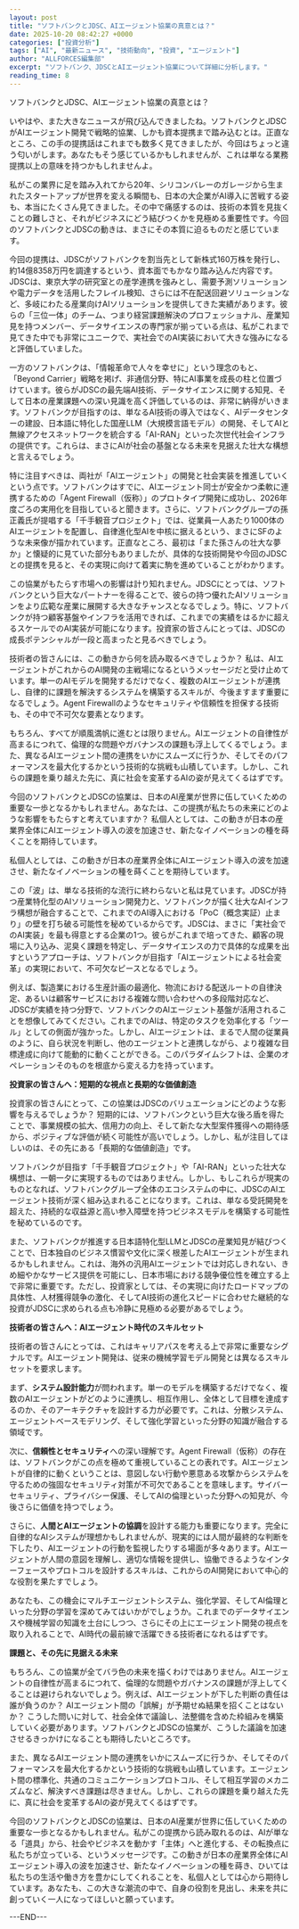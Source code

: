 ```yaml
---
layout: post
title: "ソフトバンクとJDSC、AIエージェント協業の真意とは？"
date: 2025-10-20 08:42:27 +0000
categories: ["投資分析"]
tags: ["AI", "最新ニュース", "技術動向", "投資", "エージェント"]
author: "ALLFORCES編集部"
excerpt: "ソフトバンク、JDSCとAIエージェント協業について詳細に分析します。"
reading_time: 8
---
```


ソフトバンクとJDSC、AIエージェント協業の真意とは？

いやはや、また大きなニュースが飛び込んできましたね。ソフトバンクとJDSCがAIエージェント開発で戦略的協業、しかも資本提携まで踏み込むとは。正直なところ、この手の提携話はこれまでも数多く見てきましたが、今回はちょっと違う匂いがします。あなたもそう感じているかもしれませんが、これは単なる業務提携以上の意味を持つかもしれませんよ。

私がこの業界に足を踏み入れてから20年、シリコンバレーのガレージから生まれたスタートアップが世界を変える瞬間も、日本の大企業がAI導入に苦戦する姿も、本当にたくさん見てきました。その中で痛感するのは、技術の本質を見抜くことの難しさと、それがビジネスにどう結びつくかを見極める重要性です。今回のソフトバンクとJDSCの動きは、まさにその本質に迫るものだと感じています。

今回の提携は、JDSCがソフトバンクを割当先として新株式160万株を発行し、約14億8358万円を調達するという、資本面でもかなり踏み込んだ内容です。JDSCは、東京大学の研究室との産学連携を強みとし、需要予測ソリューションや電力データを活用したフレイル検知、さらには不在配送回避ソリューションなど、多岐にわたる産業向けAIソリューションを提供してきた実績があります。彼らの「三位一体」のチーム、つまり経営課題解決のプロフェッショナル、産業知見を持つメンバー、データサイエンスの専門家が揃っている点は、私がこれまで見てきた中でも非常にユニークで、実社会でのAI実装において大きな強みになると評価していました。

一方のソフトバンクは、「情報革命で人々を幸せに」という理念のもと、「Beyond Carrier」戦略を掲げ、非通信分野、特にAI事業を成長の柱と位置づけています。彼らがJDSCの最先端AI技術、データサイエンスに関する知見、そして日本の産業課題への深い見識を高く評価しているのは、非常に納得がいきます。ソフトバンクが目指すのは、単なるAI技術の導入ではなく、AIデータセンターの建設、日本語に特化した国産LLM（大規模言語モデル）の開発、そしてAIと無線アクセスネットワークを統合する「AI-RAN」といった次世代社会インフラの提供です。これらは、まさにAIが社会の基盤となる未来を見据えた壮大な構想と言えるでしょう。

特に注目すべきは、両社が「AIエージェント」の開発と社会実装を推進していくという点です。ソフトバンクはすでに、AIエージェント同士が安全かつ柔軟に連携するための「Agent Firewall（仮称）」のプロトタイプ開発に成功し、2026年度ごろの実用化を目指していると聞きます。さらに、ソフトバンクグループの孫正義氏が提唱する「千手観音プロジェクト」では、従業員一人あたり1000体のAIエージェントを配置し、自律進化型AIを中核に据えるという、まさにSFのような未来像が描かれています。正直なところ、最初は「また孫さんの壮大な夢か」と懐疑的に見ていた部分もありましたが、具体的な技術開発や今回のJDSCとの提携を見ると、その実現に向けて着実に駒を進めていることがわかります。

この協業がもたらす市場への影響は計り知れません。JDSCにとっては、ソフトバンクという巨大なパートナーを得ることで、彼らの持つ優れたAIソリューションをより広範な産業に展開する大きなチャンスとなるでしょう。特に、ソフトバンクが持つ顧客基盤やインフラを活用できれば、これまでの実績をはるかに超えるスケールでのAI実装が可能になります。投資家の皆さんにとっては、JDSCの成長ポテンシャルが一段と高まったと見るべきでしょう。

技術者の皆さんには、この動きから何を読み取るべきでしょうか？ 私は、AIエージェントがこれからのAI開発の主戦場になるというメッセージだと受け止めています。単一のAIモデルを開発するだけでなく、複数のAIエージェントが連携し、自律的に課題を解決するシステムを構築するスキルが、今後ますます重要になるでしょう。Agent Firewallのようなセキュリティや信頼性を担保する技術も、その中で不可欠な要素となります。

もちろん、すべてが順風満帆に進むとは限りません。AIエージェントの自律性が高まるにつれて、倫理的な問題やガバナンスの課題も浮上してくるでしょう。また、異なるAIエージェント間の連携をいかにスムーズに行うか、そしてそのパフォーマンスを最大化するかという技術的な挑戦も山積しています。しかし、これらの課題を乗り越えた先に、真に社会を変革するAIの姿が見えてくるはずです。

今回のソフトバンクとJDSCの協業は、日本のAI産業が世界に伍していくための重要な一歩となるかもしれません。あなたは、この提携が私たちの未来にどのような影響をもたらすと考えていますか？ 私個人としては、この動きが日本の産業界全体にAIエージェント導入の波を加速させ、新たなイノベーションの種を蒔くことを期待しています。

私個人としては、この動きが日本の産業界全体にAIエージェント導入の波を加速させ、新たなイノベーションの種を蒔くことを期待しています。

この「波」は、単なる技術的な流行に終わらないと私は見ています。JDSCが持つ産業特化型のAIソリューション開発力と、ソフトバンクが描く壮大なAIインフラ構想が融合することで、これまでのAI導入における「PoC（概念実証）止まり」の壁を打ち破る可能性を秘めているからです。JDSCは、まさに「実社会でのAI実装」を最も得意とする企業の1つ。彼らがこれまで培ってきた、顧客の現場に入り込み、泥臭く課題を特定し、データサイエンスの力で具体的な成果を出すというアプローチは、ソフトバンクが目指す「AIエージェントによる社会変革」の実現において、不可欠なピースとなるでしょう。

例えば、製造業における生産計画の最適化、物流における配送ルートの自律決定、あるいは顧客サービスにおける複雑な問い合わせへの多段階対応など、JDSCが実績を持つ分野で、ソフトバンクのAIエージェント基盤が活用されることを想像してみてください。これまでのAIは、特定のタスクを効率化する「ツール」としての側面が強かった。しかし、AIエージェントは、まるで人間の従業員のように、自ら状況を判断し、他のエージェントと連携しながら、より複雑な目標達成に向けて能動的に動くことができる。このパラダイムシフトは、企業のオペレーションそのものを根底から変える力を持っています。

**投資家の皆さんへ：短期的な視点と長期的な価値創造**

投資家の皆さんにとって、この協業はJDSCのバリュエーションにどのような影響を与えるでしょうか？ 短期的には、ソフトバンクという巨大な後ろ盾を得たことで、事業規模の拡大、信用力の向上、そして新たな大型案件獲得への期待感から、ポジティブな評価が続く可能性が高いでしょう。しかし、私が注目してほしいのは、その先にある「長期的な価値創造」です。

ソフトバンクが目指す「千手観音プロジェクト」や「AI-RAN」といった壮大な構想は、一朝一夕に実現するものではありません。しかし、もしこれらが現実のものとなれば、ソフトバンクグループ全体のエコシステムの中に、JDSCのAIエージェント技術が深く組み込まれることになります。これは、単なる受託開発を超えた、持続的な収益源と高い参入障壁を持つビジネスモデルを構築する可能性を秘めているのです。

また、ソフトバンクが推進する日本語特化型LLMとJDSCの産業知見が結びつくことで、日本独自のビジネス慣習や文化に深く根差したAIエージェントが生まれるかもしれません。これは、海外の汎用AIエージェントでは対応しきれない、きめ細やかなサービス提供を可能にし、日本市場における競争優位性を確立する上で非常に重要です。ただし、投資家としては、その実現に向けたロードマップの具体性、人材獲得競争の激化、そしてAI技術の進化スピードに合わせた継続的な投資がJDSCに求められる点も冷静に見極める必要があるでしょう。

**技術者の皆さんへ：AIエージェント時代のスキルセット**

技術者の皆さんにとっては、これはキャリアパスを考える上で非常に重要なシグナルです。AIエージェント開発は、従来の機械学習モデル開発とは異なるスキルセットを要求します。

まず、**システム設計能力**が問われます。単一のモデルを構築するだけでなく、複数のAIエージェントがどのように連携し、相互作用し、全体として目標を達成するのか、そのアーキテクチャを設計する力が必要です。これは、分散システム、エージェントベースモデリング、そして強化学習といった分野の知識が融合する領域です。

次に、**信頼性とセキュリティ**への深い理解です。Agent Firewall（仮称）の存在は、ソフトバンクがこの点を極めて重視していることの表れです。AIエージェントが自律的に動くということは、意図しない行動や悪意ある攻撃からシステムを守るための強固なセキュリティ対策が不可欠であることを意味します。サイバーセキュリティ、プライバシー保護、そしてAIの倫理といった分野への知見が、今後さらに価値を持つでしょう。

さらに、**人間とAIエージェントの協調**を設計する能力も重要になります。完全に自律的なAIシステムが理想かもしれませんが、現実的には人間が最終的な判断を下したり、AIエージェントの行動を監視したりする場面が多々あります。AIエージェントが人間の意図を理解し、適切な情報を提供し、協働できるようなインターフェースやプロトコルを設計するスキルは、これからのAI開発において中心的な役割を果たすでしょう。

あなたも、この機会にマルチエージェントシステム、強化学習、そしてAI倫理といった分野の学習を深めてみてはいかがでしょうか。これまでのデータサイエンスや機械学習の知識を土台にしつつ、さらにその上にエージェント開発の視点を取り入れることで、AI時代の最前線で活躍できる技術者になれるはずです。

**課題と、その先に見据える未来**

もちろん、この協業が全てバラ色の未来を描くわけではありません。AIエージェントの自律性が高まるにつれて、倫理的な問題やガバナンスの課題が浮上してくることは避けられないでしょう。例えば、AIエージェントが下した判断の責任は誰が負うのか？ AIエージェント間の「誤解」が予期せぬ結果を招くことはないか？ こうした問いに対して、社会全体で議論し、法整備を含めた枠組みを構築していく必要があります。ソフトバンクとJDSCの協業が、こうした議論を加速させるきっかけになることも期待したいところです。

また、異なるAIエージェント間の連携をいかにスムーズに行うか、そしてそのパフォーマンスを最大化するかという技術的な挑戦も山積しています。エージェント間の標準化、共通のコミュニケーションプロトコル、そして相互学習のメカニズムなど、解決すべき課題は尽きません。しかし、これらの課題を乗り越えた先に、真に社会を変革するAIの姿が見えてくるはずです。

今回のソフトバンクとJDSCの協業は、日本のAI産業が世界に伍していくための重要な一歩となるかもしれません。私がこの提携から読み取れるのは、AIが単なる「道具」から、社会やビジネスを動かす「主体」へと進化する、その転換点に私たちが立っている、というメッセージです。この動きが日本の産業界全体にAIエージェント導入の波を加速させ、新たなイノベーションの種を蒔き、ひいては私たちの生活や働き方を豊かにしてくれることを、私個人としては心から期待しています。あなたも、この大きな潮流の中で、自身の役割を見出し、未来を共に創っていく一人になってほしいと願っています。

---END---